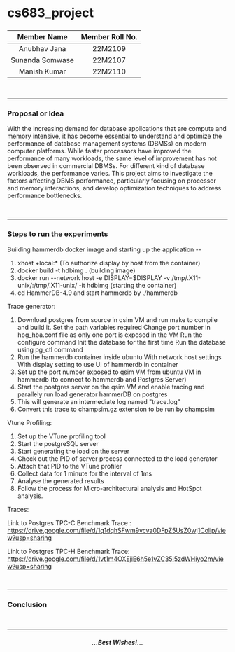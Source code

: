 # cs683_project

### <Project-Title>

### <Team-Name>

| **Member Name** | **Member Roll No.** |
| :-------------: | :-----------------: |
| Anubhav Jana    |  22M2109            |
| Sunanda Somwase |  22M2107            |
| Manish Kumar    |  22M2110            |

<br/>

---

### Proposal or Idea
With the increasing demand for database applications that are compute and memory intensive, it has become essential to understand and optimize the performance of database management systems (DBMSs) on modern computer platforms. While faster processors have improved the performance of many workloads, the same level of improvement has not been observed in commercial DBMSs. For different kind of database workloads, the performance varies. This project aims to investigate the factors affecting DBMS performance, particularly focusing on processor and memory interactions, and develop optimization techniques to address performance bottlenecks.


<br/>

---

### Steps to run the experiments

Building hammerdb docker image and starting up the application --

 1. xhost +local:* (To authorize display by host from the container)
 2. docker build -t hdbimg .  (building image)
 3. docker run  --network host -e DISPLAY=$DISPLAY -v /tmp/.X11-unix/:/tmp/.X11-unix/ -it hdbimg (starting the container)
 4. cd HammerDB-4.9 and start hammerdb by ./hammerdb


Trace generator: 

1. Download postgres from source in qsim VM and run make to compile and build it.
    Set the path variables required
    Change port number in hpg_hba.conf file as only one port is exposed in the VM
    Run the configure command
    Init the database for the first time
    Run the database using pg_ctl command
2. Run the hammerdb container inside ubuntu 
    With network host settings 
    With display setting to use UI of hammerdb in container
3. Set up the port number exposed to qsim VM from ubuntu VM in hammerdb (to connect to hammerdb and Postgres Server)
3. Start the postgres server on the qsim VM and enable tracing and parallely run load generator hammerDB on postgres
4. This will generate an intermediate log named "trace.log"
5. Convert this trace to champsim.gz extension to be run by champsim

Vtune Profiling:
1. Set up the VTune profiling tool
2. Start the postgreSQL server 
3. Start generating the load on the server
4. Check out the PID of server process connected to the load generator
5. Attach that PID to the VTune profiler
6. Collect data for 1 minute for the interval of 1ms
7. Analyse the generated results
8. Follow the process for Micro-architectural analysis and HotSpot analysis.


Traces:

Link to Postgres TPC-C Benchmark Trace : https://drive.google.com/file/d/1q1dqhSFwm9vcva0DFpZ5UsZ0wj1Collp/view?usp=sharing

Link to Postgres TPC-H Benchmark Trace: https://drive.google.com/file/d/1vt1m4OXEjiE6h5e1vZC35I5zdWHiyo2m/view?usp=sharing


<br/>

---

### Conclusion



<br/>

---

<center><em><h4>...Best Wishes!...</h4></em></center>
